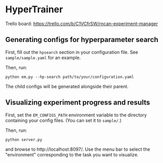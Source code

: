 # HyperTrainer

Trello board:
https://trello.com/b/C1VCfrSW/rncan-experiment-manager

## Generating configs for hyperparameter search

First, fill out the `hpsearch` section in your configuration file. See `sample/sample.yaml` for an example.

Then, run:

```
python em.py --hp-search path/to/your/configuration.yaml
```

The child configs will be generated alongside their parent.

## Visualizing experiment progress and results

First, set the `EM_CONFIGS_PATH` environment variable to the directory containing your config files. (You can set it to `sample/`.)

Then, run:

```
python server.py
```

and browse to http://localhost:8097/. Use the menu bar to select the "environment" corresponding to the task you want to visualize.
